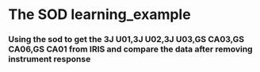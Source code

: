 # The SOD learning_example  
### Using the sod to get the 3J U01,3J U02,3J U03,GS CA03,GS CA06,GS CA01 from IRIS and compare the data after removing instrument response
